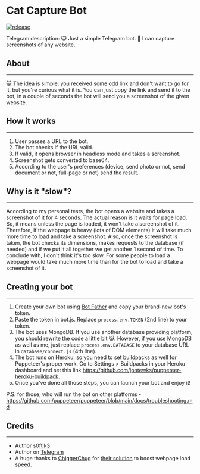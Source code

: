 # Cat Capture Bot
[![release](https://img.shields.io/badge/release-v1.2.2-green.svg?style=flat-square)]()

Telegram description: 😺 Just a simple Telegram bot. 📸 I can capture screenshots of any website.

## About
-----------
😺 The idea is simple: you received some odd link and don't want to go for it, but you're curious what it is. You can just copy the link and send it to the bot, in a couple of seconds the bot will send you a screenshot of the given website.

## How it works
-----------
1) User passes a URL to the bot.
2) The bot checks if the URL valid.
3) If valid, it opens browser in headless mode and takes a screenshot.
4) Screenshot gets converted to base64.
5) According to the user's preferences (device, send photo or not, send document or not, full-page or not) send the result.

## Why is it "slow"?
-----------
According to my personal tests, the bot opens a website and takes a screenshot of it for 4 seconds. The actual reason is it waits for page load. So, it means unless the page is loaded, it won't take a screenshot of it. Therefore, if the webpage is heavy (lots of DOM elements) it will take much more time to load and take a screenshot. Also, once the screenshot is taken, the bot checks its dimensions, makes requests to the database (if needed) and if we put it all together we get another 1 second of time.
To conclude with, I don't think it's too slow. For some people to load a webpage would take much more time than for the bot to load and take a screenshot of it.

## Creating your bot
-----------
1) Create your own bot using [Bot Father](https://t.me/BotFather) and copy your brand-new bot's token.
2) Paste the token in bot.js. Replace `process.env.TOKEN` (2nd line) to your token.
3) The bot uses MongoDB. If you use another database providing platform, you should rewrite the code a little bit 😸. However, if you use MongoDB as well as me, just replace `process.env.DATABASE` to your database URL in `database/connect.js` (4th line).
4) The bot runs on Heroku, so you need to set buildpacks as well for Puppeteer's proper work. Go to Settings > Buildpacks in your Heroku dashboard and set this link https://github.com/jontewks/puppeteer-heroku-buildpack.
5) Once you've done all those steps, you can launch your bot and enjoy it!

P.S. for those, who will run the bot on other platforms - https://github.com/puppeteer/puppeteer/blob/main/docs/troubleshooting.md

## Credits
-----------
- Author [s0ftik3](https://github.com/s0ftik3)
- Author on [Telegram](https://t.me/id160)
- A huge thanks to [ChiggerChug](https://github.com/ChiggerChug) for [their solution](https://github.com/puppeteer/puppeteer/issues/1718#issuecomment-397532083) to boost webpage load speed.